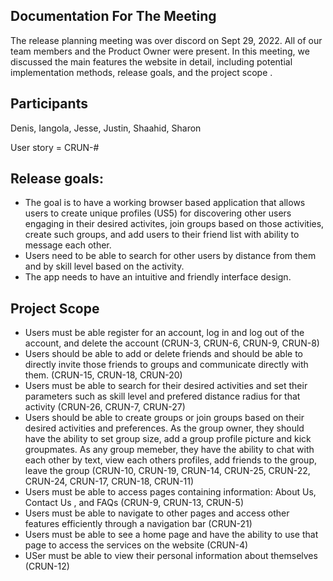 ## Documentation For The Meeting
The release planning meeting was over discord on Sept 29, 2022. All of our team members and the Product Owner were present. In this meeting, we discussed the main features the website in detail, including potential implementation methods, release goals, and the project scope .
## Participants 
Denis, Iangola, Jesse, Justin, Shaahid, Sharon

User story = CRUN-#

## Release goals:
* The goal is to have a working browser based application that allows users to create unique profiles (US5) for discovering other users engaging in their desired activites, join groups based on those activities, create such groups, and add users to their friend list with ability to message each other. 
* Users need to be able to search for other users by distance from them and by skill level based on the activity. 
* The app needs to have an intuitive and friendly interface design.

## Project Scope
* Users must be able register for an account, log in and log out of the account, and delete the account (CRUN-3, CRUN-6, CRUN-9, CRUN-8)
* Users should be able to add or delete friends and should be able to directly invite those friends to groups and communicate directly with them. 
(CRUN-15, CRUN-18, CRUN-20)
* Users must be able to search for their desired activities and set their parameters such as skill level and prefered distance radius for that activity 
(CRUN-26, CRUN-7, CRUN-27)
* Users should be able to create groups or join groups based on their desired activities and preferences. As the group owner, they should have the ability to set group size, add a group profile picture and kick groupmates. As any group memeber, they have the ability to chat with each other by text, view each others profiles, add friends to the group, leave the group (CRUN-10, CRUN-19, CRUN-14, CRUN-25, CRUN-22, CRUN-24, CRUN-17, CRUN-18, CRUN-11)
* Users must be able to access pages containing information: About Us, Contact Us , and FAQs (CRUN-9, CRUN-13, CRUN-5) 
* Users must be able to navigate to other pages and access other features efficiently through a navigation bar (CRUN-21)
* Users must be able to see a home page and have the ability to use that page to access the services on the website (CRUN-4) 
* USer must be able to view their personal information about themselves (CRUN-12)
